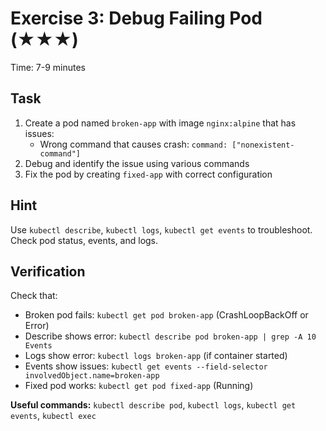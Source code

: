 # Exercise 3: Debug Failing Pod (★★★)

Time: 7-9 minutes

## Task

1. Create a pod named `broken-app` with image `nginx:alpine` that has issues:
   - Wrong command that causes crash: `command: ["nonexistent-command"]`
2. Debug and identify the issue using various commands
3. Fix the pod by creating `fixed-app` with correct configuration

## Hint

Use `kubectl describe`, `kubectl logs`, `kubectl get events` to troubleshoot. Check pod status, events, and logs.

## Verification

Check that:

- Broken pod fails: `kubectl get pod broken-app` (CrashLoopBackOff or Error)
- Describe shows error: `kubectl describe pod broken-app | grep -A 10 Events`
- Logs show error: `kubectl logs broken-app` (if container started)
- Events show issues: `kubectl get events --field-selector involvedObject.name=broken-app`
- Fixed pod works: `kubectl get pod fixed-app` (Running)

**Useful commands:** `kubectl describe pod`, `kubectl logs`, `kubectl get events`, `kubectl exec`
